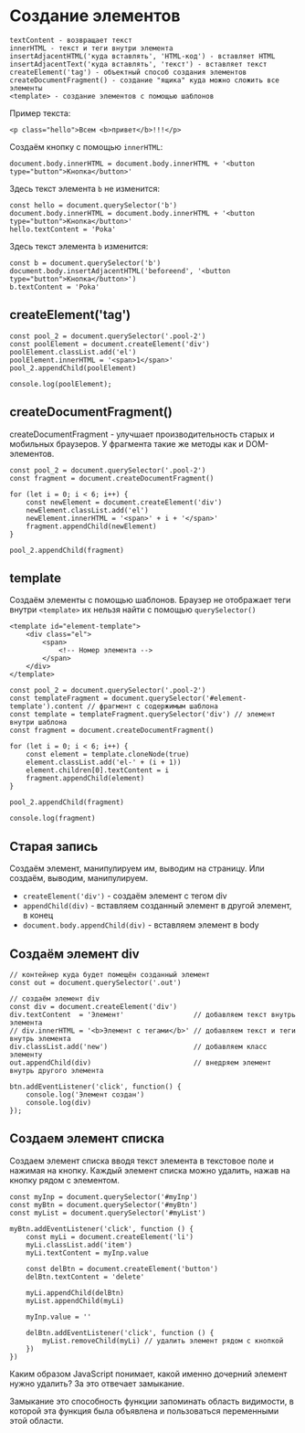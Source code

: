 # Создание элементов

    textContent - возвращает текст
    innerHTML - текст и теги внутри элемента
    insertAdjacentHTML('куда вставлять', 'HTML-код') - вставляет HTML
    insertAdjacentText('куда вставлять', 'текст') - вставляет текст
    createElement('tag') - объектный способ создания элементов
    createDocumentFragment() - создание "ящика" куда можно сложить все элементы
    <template> - создание элементов с помощью шаблонов

Пример текста:

    <p class="hello">Всем <b>привет</b>!!!</p>

Создаём кнопку с помощью `innerHTML`:

    document.body.innerHTML = document.body.innerHTML + '<button type="button">Кнопка</button>'

Здесь текст элемента `b` не изменится:

    const hello = document.querySelector('b')
    document.body.innerHTML = document.body.innerHTML + '<button type="button">Кнопка</button>'
    hello.textContent = 'Poka'

Здесь текст элемента `b` изменится:

    const b = document.querySelector('b')
    document.body.insertAdjacentHTML('beforeend', '<button type="button">Кнопка</button>')
    b.textContent = 'Poka'

## createElement('tag')

    const pool_2 = document.querySelector('.pool-2')
    const poolElement = document.createElement('div')
    poolElement.classList.add('el')
    poolElement.innerHTML = '<span>1</span>'
    pool_2.appendChild(poolElement)

    console.log(poolElement);

## createDocumentFragment()
createDocumentFragment - улучшает производительность старых и мобильных браузеров. У фрагмента такие же методы как и DOM-элементов.

    const pool_2 = document.querySelector('.pool-2')
    const fragment = document.createDocumentFragment()

    for (let i = 0; i < 6; i++) {
        const newElement = document.createElement('div')
        newElement.classList.add('el')
        newElement.innerHTML = '<span>' + i + '</span>'
        fragment.appendChild(newElement)
    }

    pool_2.appendChild(fragment)

## template
Создаём элементы с помощью шаблонов. Браузер не отображает теги внутри `<template>` их нельзя найти с помощью `querySelector()`

    <template id="element-template">
        <div class="el">
            <span>
                <!-- Номер элемента -->
            </span>
        </div>
    </template>

    const pool_2 = document.querySelector('.pool-2')
    const templateFragment = document.querySelector('#element-template').content // фрагмент с содержимым шаблона
    const template = templateFragment.querySelector('div') // элемент внутри шаблона
    const fragment = document.createDocumentFragment()

    for (let i = 0; i < 6; i++) {
        const element = template.cloneNode(true)
        element.classList.add('el-' + (i + 1))
        element.children[0].textContent = i
        fragment.appendChild(element)
    }

    pool_2.appendChild(fragment)

    console.log(fragment)

## Старая запись

Создаём элемент, манипулируем им, выводим на страницу. Или создаём, выводим, манипулируем.

- `createElement('div')` - создаём элемент с тегом div
- `appendChild(div)` - вставляем созданный элемент в другой элемент, в конец
- `document.body.appendChild(div)` - вставляем элемент в body

## Создаём элемент div

    // контейнер куда будет помещён созданный элемент
    const out = document.querySelector('.out')

    // создаём элемент div
    const div = document.createElement('div')
    div.textContent  = 'Элемент'                 // добавляем текст внутрь элемента
    // div.innerHTML = '<b>Элемент с тегами</b>' // добавляем текст и теги внутрь элемента
    div.classList.add('new')                     // добавляем класс элементу
    out.appendChild(div)                         // внедряем элемент внутрь другого элемента

    btn.addEventListener('click', function() {
        console.log('Элемент создан')
        console.log(div)
    });

## Создаем элемент списка
Создаем элемент списка вводя текст элемента в текстовое поле и нажимая на кнопку. Каждый элемент списка можно удалить, нажав на кнопку рядом с элементом.

    const myInp = document.querySelector('#myInp')
    const myBtn = document.querySelector('#myBtn')
    const myList = document.querySelector('#myList')

    myBtn.addEventListener('click', function () {
        const myLi = document.createElement('li')
        myLi.classList.add('item') 
        myLi.textContent = myInp.value

        const delBtn = document.createElement('button')
        delBtn.textContent = 'delete'

        myLi.appendChild(delBtn)
        myList.appendChild(myLi)

        myInp.value = ''

        delBtn.addEventListener('click', function () {
            myList.removeChild(myLi) // удалить элемент рядом с кнопкой
        })
    })

Каким образом JavaScript понимает, какой именно дочерний элемент нужно удалить? За это отвечает замыкание.

Замыкание это способность функции запоминать область видимости, в которой эта функция была объявлена и пользоваться переменными этой области.
